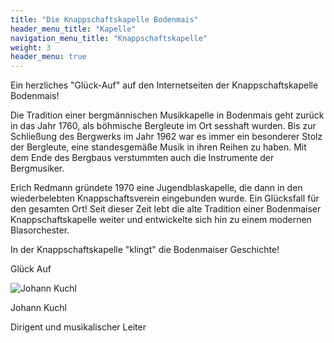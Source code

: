 ```yaml
---
title: "Die Knappschaftskapelle Bodenmais"
header_menu_title: "Kapelle"
navigation_menu_title: "Knappschaftskapelle"
weight: 3
header_menu: true
---
```



Ein herzliches "Glück-Auf" auf den Internetseiten der Knappschaftskapelle Bodenmais!

Die Tradition einer bergmännischen Musikkapelle in Bodenmais geht zurück in das Jahr 1760, als böhmische Bergleute im Ort sesshaft wurden. Bis zur Schließung des Bergwerks im Jahr 1962 war es immer ein besonderer Stolz der Bergleute, eine standesgemäße Musik in ihren Reihen zu haben. Mit dem Ende des Bergbaus verstummten auch die Instrumente der Bergmusiker.

Erich Redmann gründete 1970 eine Jugendblaskapelle, die dann in den wiederbelebten Knappschaftsverein eingebunden wurde. Ein Glücksfall für den gesamten Ort! Seit dieser Zeit lebt die alte Tradition einer Bodenmaiser Knappschaftskapelle weiter und entwickelte sich hin zu einem modernen Blasorchester.

In der Knappschaftskapelle "klingt" die Bodenmaiser Geschichte!

Glück Auf

![Johann Kuchl](images/dirigent.jpg)

Johann Kuchl

Dirigent und musikalischer Leiter
